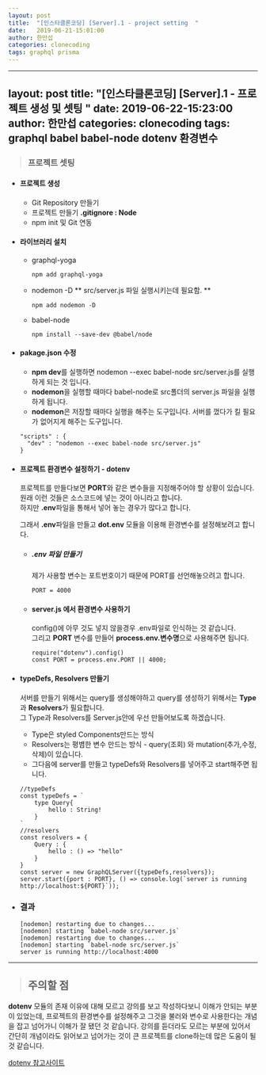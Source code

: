 ```yaml
---
layout: post
title:  "[인스타클론코딩] [Server].1 - project setting  "
date:   2019-06-21-15:01:00
author: 한만섭
categories: clonecoding
tags: graphql prisma
---
```


---
layout: post
title:  "[인스타클론코딩] [Server].1 - 프로젝트 생성 및 셋팅 "
date:   2019-06-22-15:23:00
author: 한만섭
categories: clonecoding
tags: graphql babel babel-node dotenv 환경변수
---

> ### 프로젝트 셋팅 
  * #### 프로젝트 생성
    - Git Repository 만들기 
    - 프로젝트 만들기 **.gitignore : Node**
    - npm init 및 Git 연동 
  
  * #### 라이브러리 설치 

    - graphql-yoga
      ```
      npm add graphql-yoga
      ```

    - nodemon -D ** src/server.js 파일 실행시키는데 필요함. ** 
      ```
      npm add nodemon -D
      ```

    - babel-node 
      ```
      npm install --save-dev @babel/node
      ```

  * #### pakage.json 수정

    - **npm dev**를 실행하면 nodemon --exec babel-node src/server.js를 실행하게 되는 것 입니다. 
    - **nodemon**을 실행할 때마다 babel-node로 src폴더의 server.js 파일을 실행하게 됩니다. 
    - **nodemon**은 저장할 때마다 실행을 해주는 도구입니다. 서버를 껐다가 킬 필요가 없어지게 해주는 도구입니다. 
    ```
    "scripts" : {
      "dev" : "nodemon --exec babel-node src/server.js"
    } 
    ```



  * #### 프로젝트 환경변수 설정하기 - dotenv

    프로젝트를 만들다보면 **PORT**와 같은 변수들을 지정해주어야 할 상황이 있습니다. 원래 이런 것들은 소스코드에 넣는 것이 아니라고 합니다.  
    하지만 **.env**파일을 통해서 넣어 놓는 경우가 많다고 합니다.  

    그래서 **.env**파일을 만들고 **dot.env** 모듈을 이용해 환경변수를 설정해보려고 합니다.  

    * ##### .env 파일 만들기

      제가 사용할 변수는 포트번호이기 때문에 PORT를 선언해놓으려고 합니다. 
      ```
      PORT = 4000
      ```

    * #### server.js 에서 환경변수 사용하기 

      config()에 아무 것도 넣지 않을경우 .env파일로 인식하는 것 같습니다.  
      그리고 **PORT** 변수를 만들어 **process.env.변수명**으로 사용해주면 됩니다. 
      ```
      require("dotenv").config()
      const PORT = process.env.PORT || 4000;
      ```

  * #### typeDefs, Resolvers 만들기 

    서버를 만들기 위해서는 query를 생성해야하고 query를 생성하기 위해서는 **Type**과 **Resolvers**가 필요합니다.  
    그 Type과 Resolvers를 Server.js안에 우선 만들어보도록 하겠습니다.  

    * Type은 styled Components만드는 방식  
    * Resolvers는 평볌한 변수 만드는 방식 - query(조회) 와 mutation(추가,수정,삭제)이 있습니다. 
    * 그다음에 server를 만들고 typeDefs와 Resolvers를 넣어주고 start해주면 됩니다. 
    ```
    //typeDefs
    const typeDefs = `
        type Query{
            hello : String!
        }
    `
    //resolvers
    const resolvers = {
        Query : {
            hello : () => "hello"
        }
    }
    const server = new GraphQLServer({typeDefs,resolvers});
    server.start({port : PORT}, () => console.log(`server is running http://localhost:${PORT}`));
    ```

  * ### 결과

    ```
    [nodemon] restarting due to changes...
    [nodemon] starting `babel-node src/server.js`
    [nodemon] restarting due to changes...
    [nodemon] starting `babel-node src/server.js`
    server is running http://localhost:4000
    ```


***



> ## 주의할 점 
  **dotenv** 모듈의 존재 이유에 대해 모르고 강의를 보고 작성하다보니 이해가 안되는 부분이 있었는데, 프로젝트의 환경변수를 설정해주고 그것을 불러와 
  변수로 사용한다는 개념을 잡고 넘어가니 이해가 잘 됐던 것 같습니다. 강의를 듣더라도 모르는 부분에 있어서 간단히 개념이라도 읽어보고 넘어가는 것이 
  큰 프로젝트를 clone하는데 많은 도움이 될 것 같습니다.  
  
  [dotenv 참고사이트](https://blog.seq.kr/2018/11/20/nodejs/dotenv-load-enviroment-file/)
